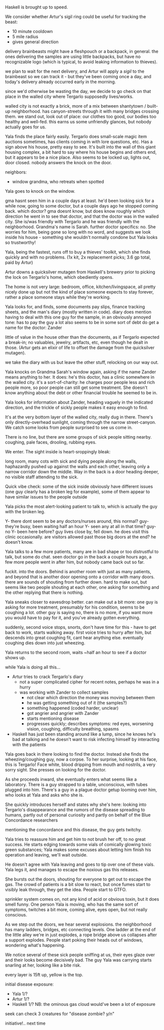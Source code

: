 Haskell is brought up to speed.

We consider whether Artur's sigil ring could be useful for tracking the beast:
- 10 minute cooldown
- 5 mile radius
- gives general direction

delivery brainbeasts might have a fleshpouch or a backpack, in general. the ones delivering the samples are using little backpacks, but have no recognizable logo (which is typical, to avoid leaking information to thieves).

we plan to wait for the next delivery, and Artur will apply a *sigil* to the brainbeast so we can track it - but they've been coming once a day, and today's delivery already occurred early in the morning.

since we'd otherwise be wasting the day, we decide to go check on that place in the walled city where Tergarlo supposedly lives/works.

walled city is not exactly a brick, more of a mix between shantytown / built-up neighborhood. has canyon-streets through it with many bridges crossing them. we stand out, look out of place: our clothes too good, our bodies too healthy and well-fed. this earns us some unfriendly glances, but nobody actually goes for us.

Yala finds the place fairly easily. Tergarlo does small-scale magic item auctions sometimes, has clients coming in with lore questions, etc. Has a sign above his house, pretty easy to see. It's built into the wall of this giant housing complex, a bit hard to say where his house begins and others end, but it appears to be a nice place. Also seems to be locked up, lights out, door closed. nobody answers the knock on the door.

neighbors:
- window grandma, who retreats when spotted

Yala goes to knock on the window.

gma hasnt seen him in a couple days at least. he'd been looking sick for a while now, going to some doctor, but a couple days ago he stopped coming back. which doctor? gma doesnt know, but does know roughly which direction he went in to see that doctor, and that the doctor was in the walled city. She is/was friendly with Tergarlo and he was friendly with the neighborhood. Grandma's name is Sarah. further doctor specifics: no. She worries for him, being gone so long with no word, and suggests we look inside his house - something she wouldn't normally condone but Yala looks so trustworthy!

Yala, being the fastest, runs off to buy a thieves' toolkit, which she finds quickly and with no problems. (1x kit, 2x replacement picks; 3.6 gp total, paid by Artur)

Artur downs a quicksilver mutagen from Haskell's brewery prior to picking the lock on Tergarlo's home, which obediently opens.

The home is not very large: bedroom, office, kitchen/livingspace, all pretty nicely done up but not the kind of place someone expects to stay forever, rather a place someone stays while they're working.

Yala looks for, and finds, some documents
pay slips, finance tracking sheets, and the man's diary (mostly written in code).
diary does mention having to deal with this one guy for the sample, in an obviously annoyed tone: has to pay the guy a lot
also seems to be in some sort of debt
do get a name for the doctor: Zander

little of value in the house other than the documents, as if Tergarlo expected a break-in; no valuables, jewelry, artifacts, etc, even though he dealt in those. (Artur gets an elixir of life to offset the damage from the quicksilver mutagen).

we take the diary with us but leave the other stuff, relocking on our way out.

Yala knocks on Grandma Sarah's window again, asking if the name Zander means anything to her. It does: he's this doctor, has a clinic somewhere in the walled city. it's a sort-of-charity: he charges poor people less and rich people more, so poor people can still get some treatment. She doesn't know anything about the debt or other financial trouble he seemed to be in.

Yala looks for information about Zander, heading vaguely in the indicated direction, and the trickle of sickly people makes it easy enough to find.

It's at the very bottom layer of the walled city, really dug in there. There's only directly-overhead sunlight, coming through the narrow street-canyon. We catch some looks from people surprised to see us come in.

There is no line, but there are some groups of sick people sitting nearby. coughing, pale faces, drooling, rubbing eyes.

We enter. The sight inside is heart-sroppingly bleak:

long room, many cots with sick and dying people along the walls, haphazardly pushed up against the walls and each other, leaving only a narrow corridor down the middle. Way in the back is a door heading deeper, no visible staff attending to the sick.

Quick vibe check: some of the sick inside obviously have different issues (one guy clearly has a broken leg for example), some of them appear to have similar issues to the people outside

Yala picks the most alert-looking patient to talk to, which is actually the guy with the broken leg.

Y- there dont seem to be any doctors/nurses around, this normal?
guy- they're busy, been waiting half an hour
Y- seen any at all in that time?
guy- no
Y- been here before?
guy lives close by, fell down. he does visit this clinic occasionally.
are visitors allowed past those big doors at the end? he doesn't know.

Yala talks to a few more patients, many are in bad shape or too distrustful to talk, but some do chat.
seen doctor go in the back a couple hours ago, a few more people went in after him, but nobody came back out so far.

fuckit. into the doors. Behind is another room with just as many patients, and beyond that is another door opening onto a corridor with many doors. there are sounds of shouting from further down. hard to make out, but seems like two people shouting at each other, one asking for something and the other replying that there is nothing.

Yala sneaks closer to eavesdrop better. can make out a bit more: one guy is asking for more treatment, presumably for his condition, seems to be coughing a lot. other guy is saying no, there is no more, if you want more you would have to pay for it, and you've already gotten everything.

suddenly, second voice stops, snorts, don't have time for this - have to get back to work, starts walking away. first voice tries to hurry after him, but descends into great coughing fit, cant hear anything else. eventually coughing dies down into just wheezing.

Yala returns to the second room, waits ~half an hour to see if a doctor shows up.

while Yala is doing all this...
- Artur tries to crack Tergarlo's diary
	- not a super complicated cipher for recent notes, perhaps he was in a hurry
	- was working with Zander to collect samples
		- not clear which direction the money was moving between them
		- he was getting something out of it (the samples?)
		- something happened (coded harder, unclear)
		- got angrier and angrier with Zander
		- starts mentioning disease
		- progresses quickly; describes symptoms: red eyes, worsening vision, coughing, difficulty breathing, spasms
- Haskell has just been standing around like a lump, since he knows he's bad at talking and he doesn't want to risk infecting himself by interacting with the patients

Yala goes back in there looking to find the doctor. Instead she finds the wheezing/coughing guy, now a corpse. To her surprise, looking at his face, this is Tergarlo! Face white, blood dripping from mouth and nostrils, a very sorry sight. She presses on looking for the doctor.

As she proceeds inward, she eventually enters what seems like a laboratory. There is a guy strapped to a table, unconscious, with tubes plugged into him. There's a guy in a plague doctor getup looming over him, who looks at Yala and asks who she is.

She quickly introduces herself and states why she's here: looking into Tergarlo's disappearance and the rumors of the disease spreading to humans, partly out of personal curiosity and partly on behalf of the Blue Concordance researchers

mentioning the concordance and this disease, the guy gets twitchy. 

Yala tries to reassure him and get him to not brush her off, to no great success. He starts edging towards some vials of comically glowing toxic green substances; Yala makes some excuses about letting him finish his operation and leaving, we'll wait outside.

He doesn't agree with Yala leaving and goes to tip over one of these vials. Yala legs it, and manages to escape the noxious gas this releases.

She bursts out the doors, shouting for everyone to get out to escape the gas. The crowd of patients is a bit slow to react, but once fumes start to visibly leak through, they get the idea. People start to GTFO.

sprinkler system comes on, not any kind of acid or obvious toxin, but it does smell funny. One person Yala is moving, who has the same sort of symptoms, twitches a bit more, coming alive, eyes open, but not really conscious.

As we step out the doors, we hear several explosions. the neighborhood has many ladders, bridges, etc connecting levels. One ladder at the end of the little alley we're in just explodes, a rope bridge above us collapses after a support explodes. People start poking their heads out of windows, wondering what's happening.

We notice several of these sick people sniffing at us, their eyes glaze over and their looks become decisively bad. The guy Yala was carrying starts snarling at her, looking like a bite risk.

every layer is 15ft up, yellow is the top.

initial disease exposure:
- Yala 1/?
- Artur 1/?
- Haskell 1/?
NB: the ominous gas cloud would've been a lot of exposure

seek can check 3 creatures for "disease zombie? y/n"

initiative!.. next time